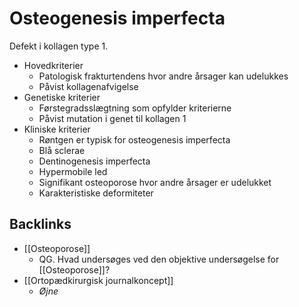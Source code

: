 # Osteogenesis imperfecta
Defekt i kollagen type 1.

* Hovedkriterier
	* Patologisk frakturtendens hvor andre årsager kan udelukkes
	* Påvist kollagenafvigelse
* Genetiske kriterier
	* Førstegradsslægtning som opfylder kriterierne
	* Påvist mutation i genet til kollagen 1
* Kliniske kriterier
	* Røntgen er typisk for osteogenesis imperfecta
	* Blå sclerae
	* Dentinogenesis imperfecta
	* Hypermobile led
	* Signifikant osteoporose hvor andre årsager er udelukket
	* Karakteristiske deformiteter

## Backlinks
* [[Osteoporose]]
	* QG. Hvad undersøges ved den objektive undersøgelse for [[Osteoporose]]?
* [[Ortopædkirurgisk journalkoncept]]
	* *Øjne*

<!-- {BearID:9ED0AE9B-95E2-4BA6-A192-F565CC9CB6FF-7151-000013DF3792512B} -->
